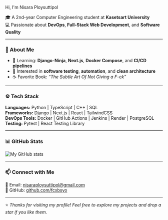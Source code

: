 Hi, I'm Nisara Ploysuttipol

🎓 A 2nd-year Computer Engineering student at **Kasetsart University**  
💻 Passionate about **DevOps**, **Full-Stack Web Development**, and **Software Quality**  

---

### 🧠 About Me
- 🌱 Learning: **Django-Ninja**, **Next.js**, **Docker Compose**, and **CI/CD pipelines**
- 🧩 Interested in **software testing**, **automation**, and **clean architecture**
- ☕ Favorite Book: *“The Subtle Art Of Not Giving a F-ck”*

---

### ⚙️ Tech Stack
**Languages:** Python | TypeScript | C++ | SQL  
**Frameworks:** Django | Next.js | React | TailwindCSS  
**DevOps Tools:** Docker | GitHub Actions | Jenkins | Render | PostgreSQL  
**Testing:** Pytest | React Testing Library  

---

### 📊 GitHub Stats
![My GitHub stats](https://github-readme-stats.vercel.app/api?username=fcxbsyo&show_icons=true&theme=default)

---

### 📫 Connect with Me
📧 Email: nisaraploysuttipol@gmail.com  
🐙 GitHub: [github.com/fcxbsyo](https://github.com/fcxbsyo)

---

⭐️ *Thanks for visiting my profile! Feel free to explore my projects and drop a star if you like them.*
